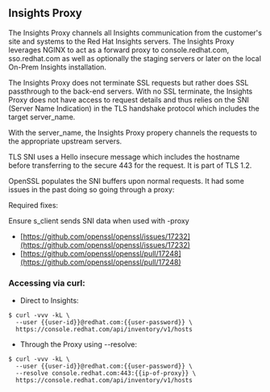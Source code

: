

## Insights Proxy

The Insights Proxy channels all Insights communication from the customer's site and systems 
to the Red Hat Insights servers. The Insights Proxy leverages NGINX to act as a forward proxy
to console.redhat.com, sso.redhat.com as well as optionally the staging servers or later on
the local On-Prem Insights installation.

The Insights Proxy does not terminate SSL requests but rather does SSL passthrough to the
back-end servers. With no SSL terminate, the Insights Proxy does not have access to request
details and thus relies on the SNI (Server Name Indication) in the TLS handshake protocol
which includes the target server_name.

With the server_name, the Insights Proxy propery channels the requests to the appropriate
upstream servers.

TLS SNI uses a Hello insecure message which includes the hostname before transferring to the
secure 443 for the request. It is part of TLS 1.2.

OpenSSL populates the SNI buffers upon normal requests. It had some issues in the past
doing so going through a proxy:


Required fixes:

Ensure s_client sends SNI data when used with -proxy

  - [https://github.com/openssl/openssl/issues/17232](https://github.com/openssl/openssl/issues/17232)
  - [https://github.com/openssl/openssl/pull/17248](https://github.com/openssl/openssl/pull/17248)


### Accessing via curl:

- Direct to Insights:

```
$ curl -vvv -kL \
  --user {{user-id}}@redhat.com:{{user-password}} \
  https://console.redhat.com/api/inventory/v1/hosts
```

- Through the Proxy using --resolve:

```
$ curl -vvv -kL \
  --user {{user-id}}@redhat.com:{{user-password}} \
  --resolve console.redhat.com:443:{{ip-of-proxy}} \
  https://console.redhat.com/api/inventory/v1/hosts
```
